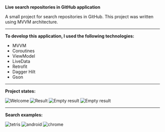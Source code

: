 **Live search repositories in GitHub application**

A small project for search repositories in GitHub. 
This project was written using MVVM architecture. 

---

**To develop this application, I used the following technologies:**

- MVVM
- Coroutines
- ViewModel
- LiveData
- Retrofit
- Dagger Hilt
- Gson

---

**Project states:**

![Welcome](/app/src/main/assets/welcome.jpg)
![Result](/app/src/main/assets/result.jpg)
![Empty result](/app/src/main/assets/empty_result.jpg)
![Empty result](/app/src/main/assets/empty_result.jpg)

---

**Search examples:**

![tetris](/app/src/main/assets/tetris.jpg)
![android](/app/src/main/assets/android.jpg)
![chrome](/app/src/main/assets/chrome.jpg)
